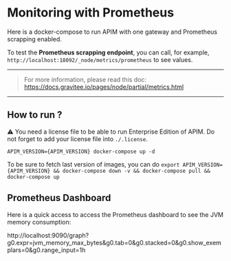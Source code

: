# Monitoring with Prometheus

Here is a docker-compose to run APIM with one gateway and Prometheus scrapping enabled.

To test the **Prometheus scrapping endpoint**, you can call, for example, `http://localhost:18092/_node/metrics/prometheus` to see values.

---
> For more information, please read this doc: https://docs.gravitee.io/pages/node/partial/metrics.html
---

## How to run ?

⚠️ You need a license file to be able to run Enterprise Edition of APIM. Do not forget to add your license file into `./.license`.

`APIM_VERSION={APIM_VERSION} docker-compose up -d ` 

To be sure to fetch last version of images, you can do
`export APIM_VERSION={APIM_VERSION} && docker-compose down -v && docker-compose pull && docker-compose up`

## Prometheus Dashboard

Here is a quick access to access the Prometheus dashboard to see the JVM memory consumption:

http://localhost:9090/graph?g0.expr=jvm_memory_max_bytes&g0.tab=0&g0.stacked=0&g0.show_exemplars=0&g0.range_input=1h